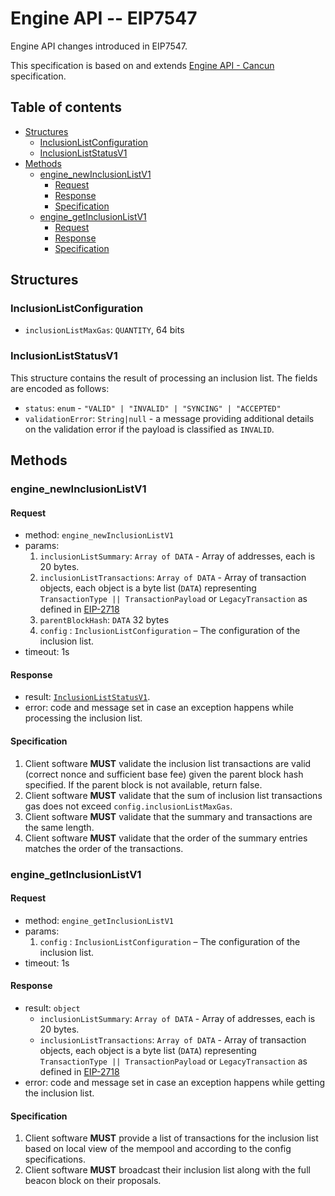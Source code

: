 # Engine API -- EIP7547

Engine API changes introduced in EIP7547.

This specification is based on and extends [Engine API - Cancun](./cancun.md) specification.

## Table of contents

<!-- START doctoc generated TOC please keep comment here to allow auto update -->
<!-- DON'T EDIT THIS SECTION, INSTEAD RE-RUN doctoc TO UPDATE -->

- [Structures](#structures)
  - [InclusionListConfiguration](#inclusionlistconfiguration)
  - [InclusionListStatusV1](#inclusionliststatusv1)
- [Methods](#methods)
  - [engine_newInclusionListV1](#engine_newinclusionlistv1)
    - [Request](#request)
    - [Response](#response)
    - [Specification](#specification)
  - [engine_getInclusionListV1](#engine_getinclusionlistv1)
    - [Request](#request-1)
    - [Response](#response-1)
    - [Specification](#specification-1)

<!-- END doctoc generated TOC please keep comment here to allow auto update -->

## Structures

### InclusionListConfiguration

- `inclusionListMaxGas`: `QUANTITY`, 64 bits

### InclusionListStatusV1

This structure contains the result of processing an inclusion list. The fields are encoded as follows:

- `status`: `enum` - `"VALID" | "INVALID" | "SYNCING" | "ACCEPTED"`
- `validationError`: `String|null` - a message providing additional details on the validation error if the payload is classified as `INVALID`.

## Methods

### engine_newInclusionListV1

#### Request

* method: `engine_newInclusionListV1`
* params:
  1. `inclusionListSummary`: `Array of DATA` - Array of addresses, each is 20 bytes.
  2. `inclusionListTransactions`: `Array of DATA` - Array of transaction objects, each object is a byte list (`DATA`) representing `TransactionType || TransactionPayload` or `LegacyTransaction` as defined in [EIP-2718](https://eips.ethereum.org/EIPS/eip-2718)
  3. `parentBlockHash`: `DATA` 32 bytes
  4. `config` : `InclusionListConfiguration` – The configuration of the inclusion list.
* timeout: 1s

#### Response

* result: [`InclusionListStatusV1`](./#inclusionliststatusv1).
* error: code and message set in case an exception happens while processing the inclusion list.

#### Specification

1. Client software **MUST** validate the inclusion list transactions are valid (correct nonce and sufficient base fee) given the parent block hash specified. If the parent block is not available, return false.
2. Client software **MUST** validate that the sum of inclusion list transactions gas does not exceed `config.inclusionListMaxGas`.   
3. Client software **MUST** validate that the summary and transactions are the same length.
4. Client software **MUST** validate that the order of the summary entries matches the order of the transactions.

### engine_getInclusionListV1

#### Request

* method: `engine_getInclusionListV1`
* params: 
  1. `config` : `InclusionListConfiguration` – The configuration of the inclusion list.
* timeout: 1s

#### Response

* result: `object`
  - `inclusionListSummary`: `Array of DATA` - Array of addresses, each is 20 bytes.
  - `inclusionListTransactions`: `Array of DATA` - Array of transaction objects, each object is a byte list (`DATA`) representing `TransactionType || TransactionPayload` or `LegacyTransaction` as defined in [EIP-2718](https://eips.ethereum.org/EIPS/eip-2718)
* error: code and message set in case an exception happens while getting the inclusion list.

#### Specification

1. Client software **MUST** provide a list of transactions for the inclusion list based on local view of the mempool and according to the config specifications.
2. Client software **MUST** broadcast their inclusion list along with the full beacon block on their proposals.
